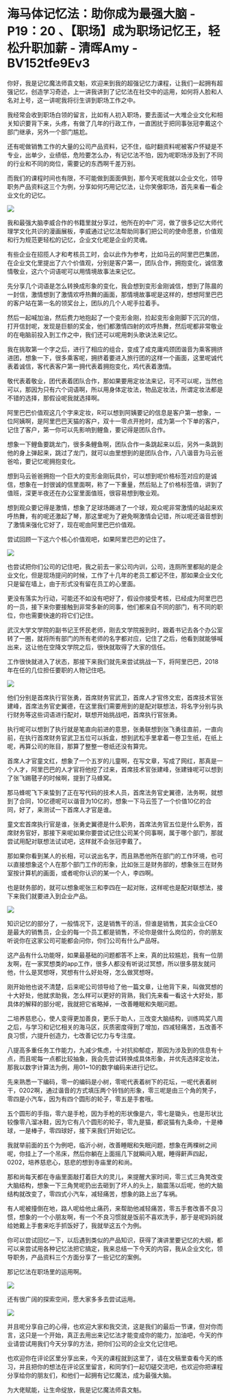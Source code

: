 # 海马体记忆法：助你成为最强大脑 - P19：20 、【职场】成为职场记忆王，轻松升职加薪 - 清晖Amy - BV152tfe9Ev3

你好，我是记忆魔法师袁文魁，欢迎来到我的超强记忆力课程，让我们一起拥有超强记忆，创造学习奇迹，上一讲我讲到了记忆法在社交中的运用，如何将人脸和人名对上号，这一讲呢我将衍生讲到职场工作之中。

我经常会收到职场白领的留言，比如有人初入职场，要去面试一大堆企业文化和相关知识要背下来，头疼，有做了几年的行政工作，一直困扰于把同事张冠李戴这个部门继承，另外一个部门尴尬。

还有呢做销售工作的大量的公司产品资料，记不住，临时翻资料呢被客户怀疑是不专业，出单少，业绩低，危险要怎么办，有记忆法不怕，因为呢职场涉及到了不同的行业和不同的岗位，需要记的东西啊千差万别。

而我们的课程时间也有限，不可能做到面面俱到，那今天呢我就以企业文化，领导职务产品资料这三个为例，分享如何巧用记忆法，让你笑傲职场，首先来看一看企业文化的记忆。



![](img/0139e7cf6588981268162a000272abc0_1.png)

我和最强大脑李威合作的书籍里就分享过，他所在的中广河，做了很多记忆大师代理学文化共识的漫画展板，李威通过记忆法帮助同事们把公司的使命愿景，价值观和行为规范更轻松的记忆，企业文化呢是企业的灵魂。

有些企业在招揽人才和考核员工时，会以此作为参考，比如马云的阿里巴巴集团，在企业文化里提出了六个价值观，分别是客户第一，团队合作，拥抱变化，诚信激情敬业，这六个词语呢可以用情境故事法来记忆。

先分享几个词语是怎么转换成形象的变化，我会想到变形金刚诚信，想到了陈晨的一封信，激情想到了激情欢呼热舞的画面，那情境故事呢是这样的，想想阿里巴巴的客户站在第一名的领奖台上，团队的几个人呢手拉着手。

然后一起喊加油，然后费力地抱起了一个变形金刚，捡起变形金刚脚下沉沉的信，打开信封呢，发现是巨额的奖金，他们都激情四射的欢呼热舞，然后呢都非常敬业的在电脑前投入到工作之中，我们还可以呢用刺头歌诀法来记忆。

我在挑取第一个字之后，进行了相应的组合，变成了成克庸鸡颈团谐音为乘客拥挤进团，想象一下，很多乘客呢，拥挤着要进入旅行团的这样一个画面，这里呢诚代表着诚信，客代表客户第一拥代表着拥抱变化，鸡代表着激情。

敬代表着敬业，团代表着团队合作，那如果要用定妆法来记，可不可以呢，当然也可以，那因为只有六个词语啊，所以用身体定妆法，物品定妆法，所谓定妆法都是不错的选择，那假设呢我就选择啊。

阿里巴巴价值观这几个字来定妆，R可以想到阿姨要记的信息是客户第一想象，一位阿姨啊，是阿里巴巴天猫的客户，双十一零点开抢时，成为第一个下单的客户，记住了客户，第一你可以先影响到鲤鱼，要记得是团队合作。

想象一下鲤鱼要跳龙门，很多条鲤鱼啊，团队合作一条跳起来以后，另外一条跳到他的身上弹起来，跳过了龙门，就可以由里想到的是团队合作，八八谐音为马云爸爸哈，要记忆呢拥抱变化。

想到马云爸爸拥抱一个巨大的变形金刚玩具价，可以想到呢价格标签对应的是诚信，想象在一封很诚的信里面啊，称了一下重量，然后贴上了价格标签值，讲到了值班，深更半夜还在办公室里面值班，很容易想到敬业观。

想到观众要记得是激情，想象了足球场踢进了一个球，观众呢非常激情的站起来欢呼热舞，有的呢还激起了琴，那这里呢为了避免啊激情会记错，所以呢还谐音想到了激情来强化它好了，现在呢由阿里巴巴价值观。

尝试回顾一下这六个核心价值观吧，如果阿里巴巴的记住了。

![](img/0139e7cf6588981268162a000272abc0_3.png)

也尝试把你们公司的记住吧，我之前去一家公司内训，公司，连厕所里都贴的是企业文化，但是现场提问的时候，工作了十几年的老员工都记不住，那如果企业文化只是留在墙上，由于形式没有留在员工的心里面。

更没有落实为行动，可能还不如没有吧好了，假设你接受考核，已经成为阿里巴巴的一员，接下来你要接触到非常多新的同事，他们都来自不同的部门，有不同的职位，你也需要快速的将它们记住。

武汉大学文学院的副书记王怀民老师，刚去文学院报到时，跟着书记去各个办公室转了一圈，就将所有部门的所有老师的名字都对应，记住了之后，他看到就能够喊出来，这让他在空降文学院之后，很快就取得了大家的信任。

工作很快就进入了状态，那接下来我们就先来尝试挑战一下，将阿里巴巴，2018年在任的几位担任要职的人物记住吧。



![](img/0139e7cf6588981268162a000272abc0_5.png)

他们分别是首席执行官张勇，首席财务官武卫，首席人才官佟文宏，首席技术官张建峰，首席法务官史翼德，在这里我们需要用到的是配对联想法，将名字分别与执行财务等这些词语进行配对，联想开始挑战吧，首席执行官张勇。

执行呢可以想到了执行就是笔直向前进的意思，张勇联想到张飞勇往直前，一直向前，在执行首席财务官武卫五位可以拆盒，想到武松手里拿着一卷卫生纸，在纸上呢，再算公司的账目，那算了整整一卷纸还没有算完。

首席人才官童文红，想象了一个五岁的儿童啊，在写文章，写成了网红，那真是一个人才，阿里巴巴的人才官将他挖了过来，首席技术官张建峰，张建锋呢可以想到了张飞踢毽子的时候啊，提到了马蜂窝。

那马蜂呢飞下来蛰到了正在写代码的技术人员，首席法务官史翼德，法务啊，就想到了合同，10亿德呢可以谐音为10亿的，想象一下马云签了一个价值10亿的合同，好了，来测试一下首席人才官是谁。

童文宏首席执行官是谁，张勇史翼德是什么职务，首席法务官五位是什么职务，首席财务官好，那接下来呢如果你要尝试记住公司某个同事啊，属于哪个部门，那就尝试用配对联想法试试吧，这样就不会张冠李戴了。

那如果你看到某人的长相，可以说出名字，而且熟悉他所在部门的工作环境，也可以直接想象这个人在那个部门工作的形象，比如张三是财务部的，想象张三在财务室按计算机的画面，或者呢你认识的某一个人，李四啊。

也是财务部的，就可以想象呢张三和李四在一起对账，这样呢也是配对联想法，接下来我们就要进入到企业产品。

![](img/0139e7cf6588981268162a000272abc0_7.png)

知识记忆的部分了，一般情况下，这是销售干的活，但谁是销售，其实企业CEO是最大的销售员，企业的每一个员工都是销售，不论你是做什么岗位的，你的朋友听说你在这家公司可能都会问你，你们公司有什么产品呀。

这产品有什么功能呀，如果最基础的问题都答不上来，真的比较尴尬，我有一位朋友啊，在一家冥想类的app工作，很多人都没有听说过冥想，所以很多朋友就问他，什么是冥想呀，冥想有什么好处呀，怎么做冥想呀。

刚开始他也说不清楚，后来呢公司领导给了他一篇文章，让他背下来，叫做冥想的十大好处，他就求助我，怎么样可以更好的背熟，我们先来看一看这十大好处，那具体的解释的部分呢，我就把它省略掉，一改善睡眠和失眠问题。

二培养慈悲心，使人变得更加善良，更乐于助人，三改变大脑结构，训练鸣奖八周之后，与学习和记忆相关的海马区，灰质密度得到了增加，四减轻痛苦，五改善不良习惯，六提升创造力，七改善记忆力与专注度。

八提高多重任务工作能力，九减少焦虑，十对抗抑郁症，那因为涉及到的信息有十点，而且呢每一点都比较抽象，我会先尝试转换成具体形象，并优先选择定妆法，那我以数字计算法为例，用01~10的数字编码来进行记忆。

先来熟悉一下编码，零一的编码是小树，零呢代表着树下的花坛，一呢代表着树干，0202啊，通过谐音的方式填压两个铃铛的形象，零三呢是由三个角的凳子，零四是小汽车，因为有四个圆形的轮子，零五是手套哦。

五个圆形的手指，零六是手枪，因为手枪的形状像是六，零七是锄头，也是形状比较像零八溜冰鞋，因为它有八个圆形的轮子，零九是猫，都说猫有九条命，十是棒球，一是棒子，零四球好，接下来我们开始记忆。

我就举前面的五个为例吧，临沂小树，改善睡眠和失眠问题，想象在两棵树之间呢，你挂上了一个吊床，然后你躺在上面摇几下就瞬间入眠，睡得鼾声四起，0202，培养慈悲心，慈悲的想到寺庙里的和尚。

那和尚每天都在寺庙里面敲打着巨大的灵儿，来提醒大家时间，零三式三角凳改变大脑结构，想象一下三角凳呢扔出去砸到了坏人的头上，脑震荡以后呢，他的大脑结构就改变了，零四式小汽车，减轻痛苦，想象的路上出了车祸。

有人呢被撞倒在地，路人呢给他止痛药，来帮助他减轻痛苦，零五手套改善不良习惯，想象的一个小朋友啊，有一个不良习惯就是饭前不喜欢洗手，那于是呢妈妈就给她戴上手套来吃手抓饭好了，我就举这五个为例。

你可以尝试回忆一下，以后遇到类似的产品知识，获得了演讲里要记忆的大纲，都可以来尝试用各种记忆法把它搞定，我来总结一下今天的内容，我从企业文化，领导职务，产品资料三个方面分享了一些记忆的案例。

那记忆法在职场里的运用啊。

![](img/0139e7cf6588981268162a000272abc0_9.png)

还有很广阔的探索空间，愿大家多多去尝试运用。

![](img/0139e7cf6588981268162a000272abc0_11.png)

并且呢分享自己的心得，也欢迎大家和我交流，这是我们的最后一节课，但对你而言，这只是一个开始，真正去用出来记忆法才能变成你的能力，加油吧，今天的作业请尝试用我们今天分享的方法，把你们公司的企业文化记住吧。

也欢迎你在评论区里分享出来，今天的课程就到这里了，请在文稿里查看今天的练习，并且把你的想法在评论区里留言，和同学们一起切磋交流吧，也欢迎你把课程分享给你的朋友们，和他们一起拥有记忆魔法，成为最强大脑。

为大佬赋能，让生命绽放，我是记忆魔法师袁文魁。